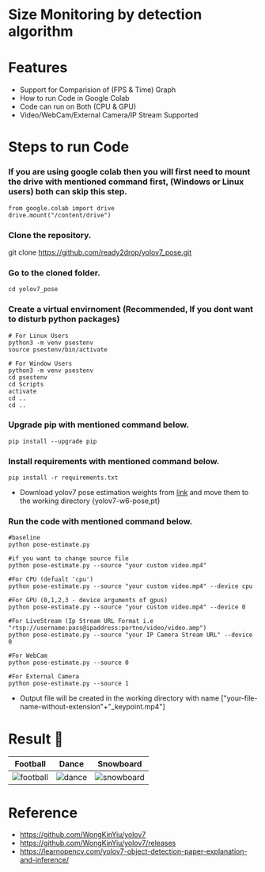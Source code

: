 # Size Monitoring by detection algorithm  



# Features
 - Support for Comparision of (FPS & Time) Graph
 - How to run Code in Google Colab
 - Code can run on Both (CPU & GPU)
 - Video/WebCam/External Camera/IP Stream Supported


# Steps to run Code
 
 ### If you are using google colab then you will first need to mount the drive with mentioned command first, (Windows or Linux users) both can skip this step.
 ``` 
 from google.colab import drive
 drive.mount("/content/drive")
 ```
 ### Clone the repository.
 git clone https://github.com/ready2drop/yolov7_pose.git

 ### Go to the cloned folder.
 ```
 cd yolov7_pose
 ```
 ### Create a virtual envirnoment (Recommended, If you dont want to disturb python packages)
 ```
 # For Linux Users
 python3 -m venv psestenv
 source psestenv/bin/activate

 # For Window Users
 python3 -m venv psestenv
 cd psestenv
 cd Scripts
 activate
 cd ..
 cd ..
 ```

 ### Upgrade pip with mentioned command below.
 ```
 pip install --upgrade pip
 ```

 ### Install requirements with mentioned command below.
 ```
 pip install -r requirements.txt
 ```

 - Download yolov7 pose estimation weights from [link](https://github.com/WongKinYiu/yolov7/releases/download/v0.1/yolov7-w6-pose.pt) and move them to the working directory {yolov7-w6-pose,pt}

 ### Run the code with mentioned command below.

 ```
 #baseline
 python pose-estimate.py

 #if you want to change source file
 python pose-estimate.py --source "your custom video.mp4"

 #For CPU (defualt 'cpu')
 python pose-estimate.py --source "your custom video.mp4" --device cpu

 #For GPU (0,1,2,3 - device arguments of gpus)
 python pose-estimate.py --source "your custom video.mp4" --device 0

 #For LiveStream (Ip Stream URL Format i.e "rtsp://username:pass@ipaddress:portno/video/video.amp")
 python pose-estimate.py --source "your IP Camera Stream URL" --device 0

 #For WebCam
 python pose-estimate.py --source 0

 #For External Camera
 python pose-estimate.py --source 1
 ```
 
- Output file will be created in the working directory with name ["your-file-name-without-extension"+"_keypoint.mp4"] 

# Result   :mega:
|Football|Dance|Snowboard|
|---|---|---|
|![football](https://github.com/ready2drop/yolov7_pose/assets/89971553/6969ec65-2288-4c01-8799-3cb462169e06)|![dance](https://github.com/ready2drop/yolov7_pose/assets/89971553/bc3a8d65-112d-4223-8668-65e076e5acc6)|![snowboard](https://github.com/ready2drop/yolov7_pose/assets/89971553/d9fd1552-9ac2-4738-bff8-4373c9245a16) |


# Reference
- https://github.com/WongKinYiu/yolov7
- https://github.com/WongKinYiu/yolov7/releases
- https://learnopencv.com/yolov7-object-detection-paper-explanation-and-inference/
